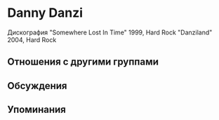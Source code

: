 # Danny Danzi

Дискография
"Somewhere Lost In Time" 1999, Hard Rock
"Danziland" 2004, Hard Rock

## Отношения с другими группами


## Обсуждения


## Упоминания

